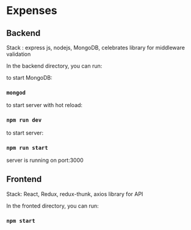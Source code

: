 # Expenses

## Backend

Stack : express js, nodejs, MongoDB, celebrates library for middleware validation

In the backend directory, you can run:

to start MongoDB:
### `mongod`

to start server with hot reload:
### `npm run dev`

to start server:

### `npm run start`

server is running on port:3000 

## Frontend

Stack: React, Redux, redux-thunk, axios library for API

In the fronted directory, you can run:

### `npm start`



